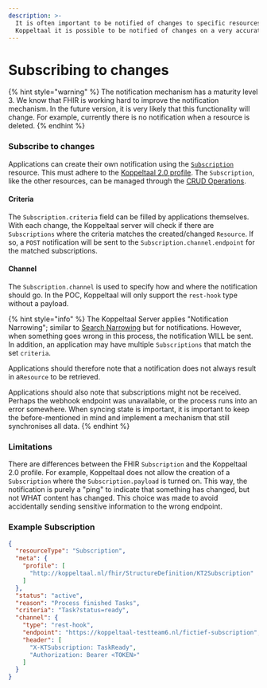 ```yaml
---
description: >-
  It is often important to be notified of changes to specific resources. Within
  Koppeltaal it is possible to be notified of changes on a very accurate level.
---
```


# Subscribing to changes

{% hint style="warning" %}
The notification mechanism has a maturity level 3. We know that FHIR is working hard to improve the notification mechanism. In the future version, it is very likely that this functionality will change. For example, currently there is no notification when a resource is deleted.
{% endhint %}

### Subscribe to changes

Applications can create their own notification using the [`Subscription`](https://www.hl7.org/fhir/r4/subscription.html) resource. This must adhere to the [Koppeltaal 2.0 profile](https://simplifier.net/koppeltaalv2.0/kt2subscription). The `Subscription`, like the other resources, can be managed through the [CRUD Operations](crud-operaties/).

#### Criteria

The `Subscription.criteria` field can be filled by applications themselves. With each change, the Koppeltaal server will check if there are `Subscriptions` where the criteria matches the created/changed `Resource`. If so, a `POST` notification will be sent to the `Subscription.channel.endpoint` for the matched subscriptions.&#x20;

#### Channel

The `Subscription.channel` is used to specify how and where the notification should go. In the POC, Koppeltaal will only support the `rest-hook` type without a payload.

{% hint style="info" %}
The Koppeltaal Server applies "Notification Narrowing"; similar to [Search Narrowing](../../domeinbeheer/rollen-beheren/search-narrowing.md) but for notifications. However, when something goes wrong in this process, the notification WILL be sent. In addition, an application may have multiple `Subscriptions` that match the set `criteria`.&#x20;

Applications should therefore note that a notification does not always result in a`Resource` to be retrieved.

Applications should also note that subscriptions might not be received. Perhaps the webhook endpoint was unavailable, or the process runs into an error somewhere. When syncing state is important, it is important to keep the before-mentioned in mind and implement a mechanism that still synchronises all data.
{% endhint %}

### Limitations

There are differences between the FHIR `Subscription` and the Koppeltaal 2.0 profile. For example, Koppeltaal does not allow the creation of a `Subscription` where the `Subscription.payload` is turned on. This way, the notification is purely a "ping" to indicate that something has changed, but not WHAT content has changed. This choice was made to avoid accidentally sending sensitive information to the wrong endpoint.

### Example Subscription

```json
{
  "resourceType": "Subscription",
  "meta": {
    "profile": [
      "http://koppeltaal.nl/fhir/StructureDefinition/KT2Subscription"
    ]
  },
  "status": "active",
  "reason": "Process finished Tasks",
  "criteria": "Task?status=ready",
  "channel": {
    "type": "rest-hook",
    "endpoint": "https://koppeltaal-testteam6.nl/fictief-subscription",
    "header": [
      "X-KTSubscription: TaskReady",
      "Authorization: Bearer <TOKEN>"
    ]
  }
}
```


